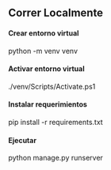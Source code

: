 ## Correr Localmente 

#### Crear entorno virtual 

python -m venv venv 

#### Activar entorno virtual 

./venv/Scripts/Activate.ps1

#### Instalar requerimientos 

pip install -r requirements.txt 

#### Ejecutar

python manage.py runserver
